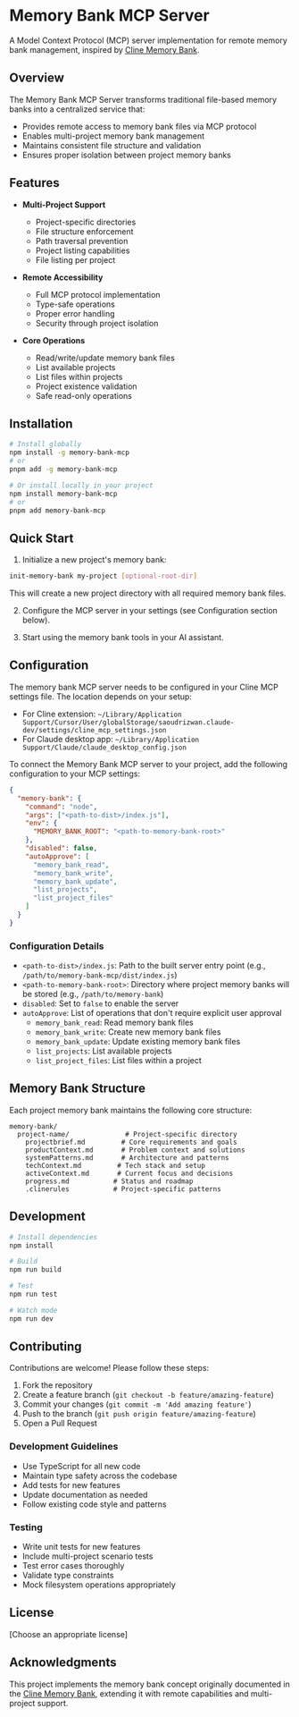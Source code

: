 # Memory Bank MCP Server

A Model Context Protocol (MCP) server implementation for remote memory bank management, inspired by [Cline Memory Bank](https://github.com/nickbaumann98/cline_docs/blob/main/prompting/custom%20instructions%20library/cline-memory-bank.md).

## Overview

The Memory Bank MCP Server transforms traditional file-based memory banks into a centralized service that:

- Provides remote access to memory bank files via MCP protocol
- Enables multi-project memory bank management
- Maintains consistent file structure and validation
- Ensures proper isolation between project memory banks

## Features

- **Multi-Project Support**

  - Project-specific directories
  - File structure enforcement
  - Path traversal prevention
  - Project listing capabilities
  - File listing per project

- **Remote Accessibility**

  - Full MCP protocol implementation
  - Type-safe operations
  - Proper error handling
  - Security through project isolation

- **Core Operations**
  - Read/write/update memory bank files
  - List available projects
  - List files within projects
  - Project existence validation
  - Safe read-only operations

## Installation

```bash
# Install globally
npm install -g memory-bank-mcp
# or
pnpm add -g memory-bank-mcp

# Or install locally in your project
npm install memory-bank-mcp
# or
pnpm add memory-bank-mcp
```

## Quick Start

1. Initialize a new project's memory bank:

```bash
init-memory-bank my-project [optional-root-dir]
```

This will create a new project directory with all required memory bank files.

2. Configure the MCP server in your settings (see Configuration section below).

3. Start using the memory bank tools in your AI assistant.

## Configuration

The memory bank MCP server needs to be configured in your Cline MCP settings file. The location depends on your setup:

- For Cline extension: `~/Library/Application Support/Cursor/User/globalStorage/saoudrizwan.claude-dev/settings/cline_mcp_settings.json`
- For Claude desktop app: `~/Library/Application Support/Claude/claude_desktop_config.json`

To connect the Memory Bank MCP server to your project, add the following configuration to your MCP settings:

```json
{
  "memory-bank": {
    "command": "node",
    "args": ["<path-to-dist>/index.js"],
    "env": {
      "MEMORY_BANK_ROOT": "<path-to-memory-bank-root>"
    },
    "disabled": false,
    "autoApprove": [
      "memory_bank_read",
      "memory_bank_write",
      "memory_bank_update",
      "list_projects",
      "list_project_files"
    ]
  }
}
```

### Configuration Details

- `<path-to-dist>/index.js`: Path to the built server entry point (e.g., `/path/to/memory-bank-mcp/dist/index.js`)
- `<path-to-memory-bank-root>`: Directory where project memory banks will be stored (e.g., `/path/to/memory-bank`)
- `disabled`: Set to `false` to enable the server
- `autoApprove`: List of operations that don't require explicit user approval
  - `memory_bank_read`: Read memory bank files
  - `memory_bank_write`: Create new memory bank files
  - `memory_bank_update`: Update existing memory bank files
  - `list_projects`: List available projects
  - `list_project_files`: List files within a project

## Memory Bank Structure

Each project memory bank maintains the following core structure:

```
memory-bank/
  project-name/              # Project-specific directory
    projectbrief.md         # Core requirements and goals
    productContext.md       # Problem context and solutions
    systemPatterns.md       # Architecture and patterns
    techContext.md         # Tech stack and setup
    activeContext.md       # Current focus and decisions
    progress.md           # Status and roadmap
    .clinerules           # Project-specific patterns
```

## Development

```bash
# Install dependencies
npm install

# Build
npm run build

# Test
npm run test

# Watch mode
npm run dev
```

## Contributing

Contributions are welcome! Please follow these steps:

1. Fork the repository
2. Create a feature branch (`git checkout -b feature/amazing-feature`)
3. Commit your changes (`git commit -m 'Add amazing feature'`)
4. Push to the branch (`git push origin feature/amazing-feature`)
5. Open a Pull Request

### Development Guidelines

- Use TypeScript for all new code
- Maintain type safety across the codebase
- Add tests for new features
- Update documentation as needed
- Follow existing code style and patterns

### Testing

- Write unit tests for new features
- Include multi-project scenario tests
- Test error cases thoroughly
- Validate type constraints
- Mock filesystem operations appropriately

## License

[Choose an appropriate license]

## Acknowledgments

This project implements the memory bank concept originally documented in the [Cline Memory Bank](https://github.com/nickbaumann98/cline_docs/blob/main/prompting/custom%20instructions%20library/cline-memory-bank.md), extending it with remote capabilities and multi-project support.
